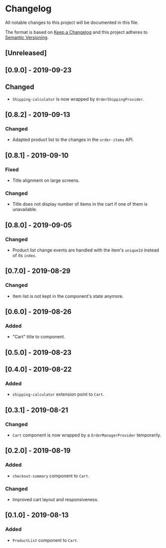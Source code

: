 # Changelog

All notable changes to this project will be documented in this file.

The format is based on [Keep a Changelog](http://keepachangelog.com/en/1.0.0/)
and this project adheres to [Semantic Versioning](http://semver.org/spec/v2.0.0.html).

## [Unreleased]

## [0.9.0] - 2019-09-23

## Changed

- `Shipping-calculator` is now wrapped by `OrderShippingProvider`.

## [0.8.2] - 2019-09-13

### Changed

- Adapted product list to the changes in the `order-items` API.

## [0.8.1] - 2019-09-10

### Fixed

- Title alignment on large screens.

### Changed

- Title does not display number of items in the cart if one of them is unavailable.

## [0.8.0] - 2019-09-05

### Changed

- Product list change events are handled with the item's `uniqueId` instead of its `index`.

## [0.7.0] - 2019-08-29

### Changed

- Item list is not kept in the component's state anymore.

## [0.6.0] - 2019-08-26

### Added

- "Cart" title to component.

## [0.5.0] - 2019-08-23

## [0.4.0] - 2019-08-22

### Added

- `shipping-calculator` extension point to `Cart`.

## [0.3.1] - 2019-08-21

### Changed

- `Cart` component is now wrapped by a `OrderManagerProvider` temporarily.

## [0.2.0] - 2019-08-19

### Added

- `checkout-summary` component to `Cart`.

### Changed

- Improved cart layout and responsiveness.

## [0.1.0] - 2019-08-13

### Added

- `ProductList` component to `Cart`.
